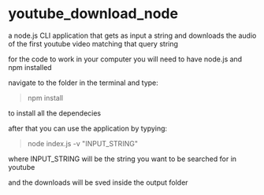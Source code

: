 # youtube_download_node
a node.js CLI application that gets as input a string and downloads the audio of the first youtube video matching that query string 


for the code to work in your computer you will need to have node.js and npm installed 

navigate to the folder in the terminal and type:

>npm install 

to install all the dependecies 

after that you can use the application by typying:

>node index.js -v "INPUT_STRING"

where INPUT_STRING will be the string you want to be searched for in youtube

and the downloads will be sved inside the output folder
